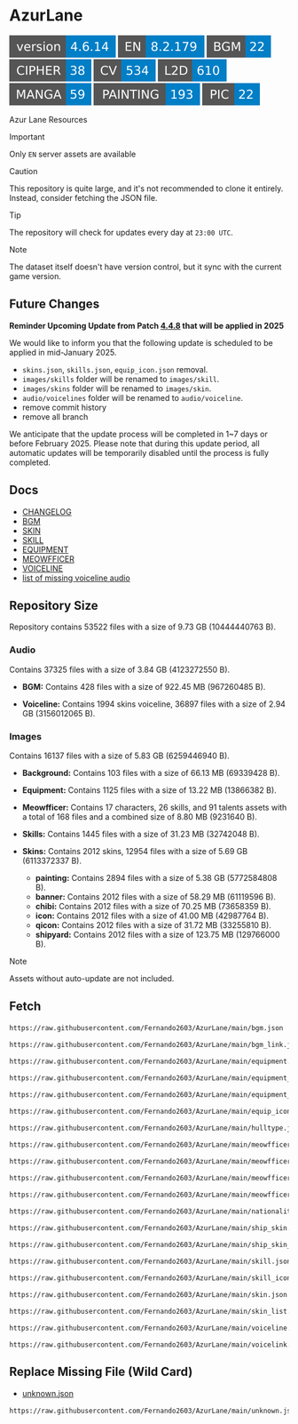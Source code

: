 # AzurLane
![](versions/REPOSITORY.svg)
![](versions/EN.svg)
![](versions/BGM.svg)
![](versions/CIPHER.svg)
![](versions/CV.svg)
![](versions/L2D.svg)
![](versions/MANGA.svg)
![](versions/PAINTING.svg)
![](versions/PIC.svg)

Azur Lane Resources

> [!IMPORTANT]
> Only `EN` server assets are available

> [!CAUTION]
> This repository is quite large, and it's not recommended to clone it entirely. Instead, consider fetching the JSON file.

> [!TIP]
> The repository will check for updates every day at `23:00 UTC`.

> [!NOTE]
> The dataset itself doesn't have version control, but it sync with the current game version.


## Future Changes
**Reminder Upcoming Update from Patch [4.4.8](/docs/CHANGELOG.md#patch-448) that will be applied in 2025**

We would like to inform you that the following update is scheduled to be applied in mid-January 2025.
- `skins.json`, `skills.json`, `equip_icon.json` removal.
- `images/skills` folder will be renamed to `images/skill`.
- `images/skins` folder will be renamed to `images/skin`.
- `audio/voicelines` folder will be renamed to `audio/voiceline`.
- remove commit history
- remove all branch

We anticipate that the update process will be completed in 1~7 days or before February 2025. Please note that during this update period, all automatic updates will be temporarily disabled until the process is fully completed.


## Docs
- [CHANGELOG](/docs/CHANGELOG.md)
- [BGM](/docs/BGM.md)
- [SKIN](/docs/SKIN.md)
- [SKILL](/docs/SKILL.md)
- [EQUIPMENT](/docs/EQUIPMENT.md)
- [MEOWFFICER](/docs/MEOWFFICER.md)
- [VOICELINE](/docs/VOICELINE.md)
- [list of missing voiceline audio](/docs/MISSING_VOICELINE.md)

## Repository Size
Repository contains 53522 files with a size of 9.73 GB (10444440763 B).

### Audio
Contains 37325 files with a size of 3.84 GB (4123272550 B).

- **BGM:**
  Contains 428 files with a size of 922.45 MB (967260485 B).

- **Voiceline:**
  Contains 1994 skins voiceline, 36897 files with a size of 2.94 GB (3156012065 B).

### Images
Contains 16137 files with a size of 5.83 GB (6259446940 B).

- **Background:**
  Contains 103 files with a size of 66.13 MB (69339428 B).

- **Equipment:**
  Contains 1125 files with a size of 13.22 MB (13866382 B).

- **Meowfficer:**
  Contains 17 characters, 26 skills, and 91 talents assets with a total of 168 files and a combined size of 8.80 MB (9231640 B).

- **Skills:**
  Contains 1445 files with a size of 31.23 MB (32742048 B).

- **Skins:**
  Contains 2012 skins, 12954 files with a size of 5.69 GB (6113372337 B).

  - **painting:**
    Contains 2894 files with a size of 5.38 GB (5772584808 B).
  - **banner:**
    Contains 2012 files with a size of 58.29 MB (61119596 B).
  - **chibi:**
    Contains 2012 files with a size of 70.25 MB (73658359 B).
  - **icon:**
    Contains 2012 files with a size of 41.00 MB (42987764 B).
  - **qicon:**
    Contains 2012 files with a size of 31.72 MB (33255810 B).
  - **shipyard:**
    Contains 2012 files with a size of 123.75 MB (129766000 B).

> [!NOTE]
> Assets without auto-update are not included.

## Fetch
```
https://raw.githubusercontent.com/Fernando2603/AzurLane/main/bgm.json
```
```
https://raw.githubusercontent.com/Fernando2603/AzurLane/main/bgm_link.json
```
```
https://raw.githubusercontent.com/Fernando2603/AzurLane/main/equipment.json
```
```
https://raw.githubusercontent.com/Fernando2603/AzurLane/main/equipment_icon.json
```
```
https://raw.githubusercontent.com/Fernando2603/AzurLane/main/equipment_skill.json
```
```
https://raw.githubusercontent.com/Fernando2603/AzurLane/main/equip_icon.json
```
```
https://raw.githubusercontent.com/Fernando2603/AzurLane/main/hulltype.json
```
```
https://raw.githubusercontent.com/Fernando2603/AzurLane/main/meowfficer.json
```
```
https://raw.githubusercontent.com/Fernando2603/AzurLane/main/meowfficer_list.json
```
```
https://raw.githubusercontent.com/Fernando2603/AzurLane/main/meowfficer_talent.json
```
```
https://raw.githubusercontent.com/Fernando2603/AzurLane/main/meowfficer_talent_list.json
```
```
https://raw.githubusercontent.com/Fernando2603/AzurLane/main/nationality.json
```
```
https://raw.githubusercontent.com/Fernando2603/AzurLane/main/ship_skin.json
```
```
https://raw.githubusercontent.com/Fernando2603/AzurLane/main/ship_skin_list.json
```
```
https://raw.githubusercontent.com/Fernando2603/AzurLane/main/skill.json
```
```
https://raw.githubusercontent.com/Fernando2603/AzurLane/main/skill_icon.json
```
```
https://raw.githubusercontent.com/Fernando2603/AzurLane/main/skin.json
```
```
https://raw.githubusercontent.com/Fernando2603/AzurLane/main/skin_list.json
```
```
https://raw.githubusercontent.com/Fernando2603/AzurLane/main/voiceline.json
```
```
https://raw.githubusercontent.com/Fernando2603/AzurLane/main/voicelink.json
```

## Replace Missing File (Wild Card)
- [unknown.json](https://github.com/Fernando2603/AzurLane/blob/main/unknown.json)
```
https://raw.githubusercontent.com/Fernando2603/AzurLane/main/unknown.json
```
